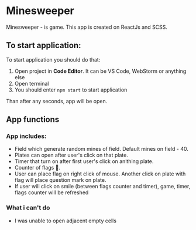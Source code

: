 # Minesweeper 

Minesweeper - is game. This app is created on ReactJs and SCSS.

## To start application:

To start application you should do that:

1. Open project in **Code Editor**. It can be VS Code, WebStorm or anything else
2. Open terminal
3. You should enter `npm start` to start application

Than after any seconds, app will be open. 

## App functions

### App includes:

- Field which generate random mines of field. Default mines on field - 40.
- Plates can open after user's click on that plate.
- Timer that turn on after first user's click on anithing plate.
- Counter of flags 🚩. 
- User can place flag on right click of mouse. Another click on plate with flag will place question mark on plate.
- If user will click on smile (between flags counter and timer), game, timer, flags counter will be refreshed

### What i can't do

- I was unable to open adjacent empty cells
